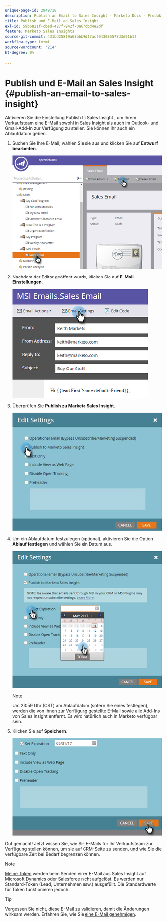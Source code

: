 ```yaml
---
unique-page-id: 2949718
description: Publish an Email to Sales Insight - Marketo Docs - Produktdokumentation
title: Publish und E-Mail an Sales Insight
exl-id: 59b6821f-cbed-427f-942f-0a67cbd4e2df
feature: Marketo Sales Insights
source-git-commit: 431bd258f9a68bbb9df7acf043085578d3d91b1f
workflow-type: tm+mt
source-wordcount: '214'
ht-degree: 0%

---
```


# Publish und E-Mail an Sales Insight {#publish-an-email-to-sales-insight}

Aktivieren Sie die Einstellung Publish to Sales Insight , um Ihrem Verkaufsteam eine E-Mail sowohl in Sales Insight als auch im Outlook- und Gmail-Add-In zur Verfügung zu stellen. Sie können ihr auch ein Ablaufdatum geben.

1. Suchen Sie Ihre E-Mail, wählen Sie sie aus und klicken Sie auf **Entwurf bearbeiten**.

   ![](assets/one.png)

1. Nachdem der Editor geöffnet wurde, klicken Sie auf **E-Mail-Einstellungen**.

   ![](assets/two.png)

1. Überprüfen Sie **Publish zu Marketo Sales Insight**.

   ![](assets/three.png)

1. Um ein Ablaufdatum festzulegen (optional), aktivieren Sie die Option **Ablauf festlegen** und wählen Sie ein Datum aus.

   ![](assets/four.png)

   >[!NOTE]
   >
   >Um 23:59 Uhr (CST) am Ablaufdatum (sofern Sie eines festlegen), werden die von Ihnen zur Verfügung gestellte E-Mail sowie alle Add-Ins von Sales Insight entfernt. Es wird natürlich auch in Marketo verfügbar sein.

1. Klicken Sie auf **Speichern**.

   ![](assets/five.png)

Gut gemacht! Jetzt wissen Sie, wie Sie E-Mails für Ihr Verkaufsteam zur Verfügung stellen können, um sie auf CRM-Seite zu senden, und wie Sie die verfügbare Zeit bei Bedarf begrenzen können.

>[!NOTE]
>
>[Meine Token](/help/marketo/product-docs/core-marketo-concepts/programs/tokens/understanding-my-tokens-in-a-program.md) werden beim Senden einer E-Mail aus Sales Insight auf Microsoft Dynamics oder Salesforce nicht aufgelöst. Es werden nur Standard-Token (Lead, Unternehmen usw.) ausgefüllt. Die Standardwerte für Token funktionieren jedoch.

>[!TIP]
>
>Vergessen Sie nicht, diese E-Mail zu validieren, damit die Änderungen wirksam werden. Erfahren Sie, wie Sie [eine E-Mail genehmigen](/help/marketo/product-docs/email-marketing/general/creating-an-email/approve-an-email.md).
